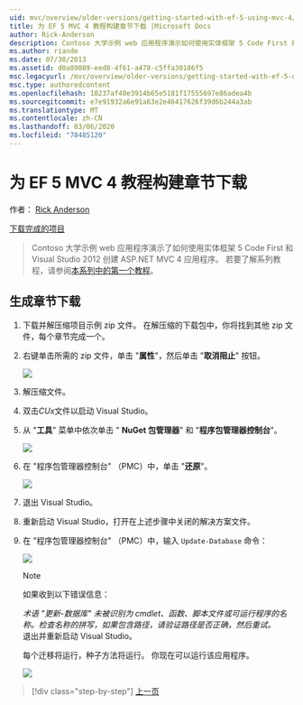 ```yaml
---
uid: mvc/overview/older-versions/getting-started-with-ef-5-using-mvc-4/building-the-ef5-mvc4-chapter-downloads
title: 为 EF 5 MVC 4 教程构建章节下载 |Microsoft Docs
author: Rick-Anderson
description: Contoso 大学示例 web 应用程序演示如何使用实体框架 5 Code First 和 Visual Studio 。
ms.author: riande
ms.date: 07/30/2013
ms.assetid: d0a89089-eed8-4f61-a478-c5ffa30186f5
msc.legacyurl: /mvc/overview/older-versions/getting-started-with-ef-5-using-mvc-4/building-the-ef5-mvc4-chapter-downloads
msc.type: authoredcontent
ms.openlocfilehash: 10237af40e3914b65e5181f17555697e86adea4b
ms.sourcegitcommit: e7e91932a6e91a63e2e46417626f39d6b244a3ab
ms.translationtype: MT
ms.contentlocale: zh-CN
ms.lasthandoff: 03/06/2020
ms.locfileid: "78485120"
---
```

# <a name="building-the-chapter-downloads-for-the-ef-5-mvc-4-tutorials"></a>为 EF 5 MVC 4 教程构建章节下载

作者： [Rick Anderson](https://twitter.com/RickAndMSFT)

[下载完成的项目](https://code.msdn.microsoft.com/Getting-Started-with-dd0e2ed8)

> Contoso 大学示例 web 应用程序演示了如何使用实体框架 5 Code First 和 Visual Studio 2012 创建 ASP.NET MVC 4 应用程序。 若要了解系列教程，请参阅[本系列中的第一个教程](creating-an-entity-framework-data-model-for-an-asp-net-mvc-application.md)。

## <a name="building-the-chapter-downloads"></a>生成章节下载

1. 下载并解压缩项目示例 zip 文件。 在解压缩的下载包中，你将找到其他 zip 文件，每个章节完成一个。
2. 右键单击所需的 zip 文件，单击 "**属性**"，然后单击 "**取消阻止**" 按钮。  
  
    ![](building-the-ef5-mvc4-chapter-downloads/_static/image1.png)
3. 解压缩文件。
4. 双击*CUx*文件以启动 Visual Studio。
5. 从 "**工具**" 菜单中依次单击 " **NuGet 包管理器**" 和 "**程序包管理器控制台**"。  
  
    ![](building-the-ef5-mvc4-chapter-downloads/_static/image2.png)
6. 在 "程序包管理器控制台" （PMC）中，单击 "**还原**"。  
  
    ![](building-the-ef5-mvc4-chapter-downloads/_static/image3.png)
7. 退出 Visual Studio。
8. 重新启动 Visual Studio，打开在上述步骤中关闭的解决方案文件。
9. 在 "程序包管理器控制台" （PMC）中，输入 `Update-Database` 命令：  
  
    ![](building-the-ef5-mvc4-chapter-downloads/_static/image4.png)  

    > [!NOTE]
    > 如果收到以下错误信息：  
    >   
    >  *术语 "更新-数据库" 未被识别为 cmdlet、函数、脚本文件或可运行程序的名称。检查名称的拼写，如果包含路径，请验证路径是否正确，然后重试。*  
    > 退出并重新启动 Visual Studio。

    每个迁移将运行，种子方法将运行。 你现在可以运行该应用程序。

    ![](building-the-ef5-mvc4-chapter-downloads/_static/image5.png)

> [!div class="step-by-step"]
> [上一页](advanced-entity-framework-scenarios-for-an-mvc-web-application.md)
